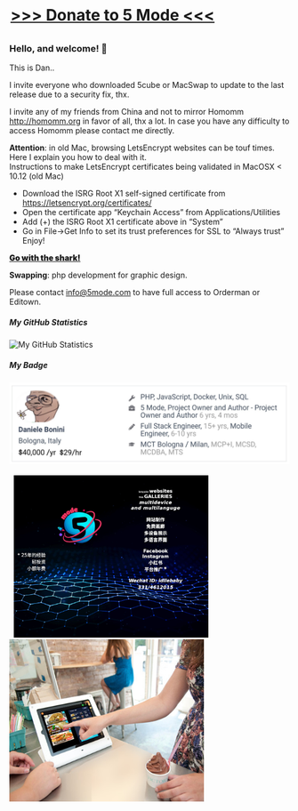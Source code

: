 <div style="width:500px; margin:auto; margin-top:0px; position:relative; top:-10px;">
	<H1><a href="http://5md.at/l/dona1" targt="_blank">&gt;&gt;&gt;&nbsp;Donate to 5 Mode&nbsp;&lt;&lt;&lt;</a></H1>
</div>

### Hello, and welcome! 👋
This is Dan..  

I invite everyone who downloaded 5cube or MacSwap to update to the last release due to a security fix, thx.

I invite any of my friends from China and not to mirror Homomm http://homomm.org in favor of all, thx a lot. In case you have any difficulty to access Homomm please contact me directly.

<b>Attention</b>: in old Mac, browsing LetsEncrypt websites can be touf times. Here I explain you how to deal with it.  
Instructions to make LetsEncrypt certificates being validated in MacOSX < 10.12 (old Mac)  
- Download the ISRG Root X1 self-signed certificate from https://letsencrypt.org/certificates/  
- Open the certificate app “Keychain Access” from Applications/Utilities  
- Add (+) the ISRG Root X1 certificate above in “System”  
- Go in File->Get Info to set its trust preferences for SSL to “Always trust”  
Enjoy!

<div style="font-weight:900;color:blue;">
<a href="https://m.do.co/c/c85e9d7bd946" target="_blank">Go with the shark!</a><br>
</div>	

<b>Swapping</b>: php development for graphic design.  
  
Please contact info@5mode.com to have full access to Orderman or Editown.  

##### My GitHub Statistics

![My GitHub Statistics](https://github-readme-stats.vercel.app/api?username=par7133&show_icons=true&count_private=true&hide_title=true)  

##### My Badge
<img src="/badge_github.jpg"><br><br>
&nbsp;&nbsp;<a href="http://demo.5mode.com"><img src="/wechat1_lo.jpg" width="350"></a>&nbsp;&nbsp;&nbsp;&nbsp;&nbsp;&nbsp;&nbsp;<a href="http://0rderman.com"><img src="/orderman_ad_lo.jpg" width="350" height="292"></a>


   

